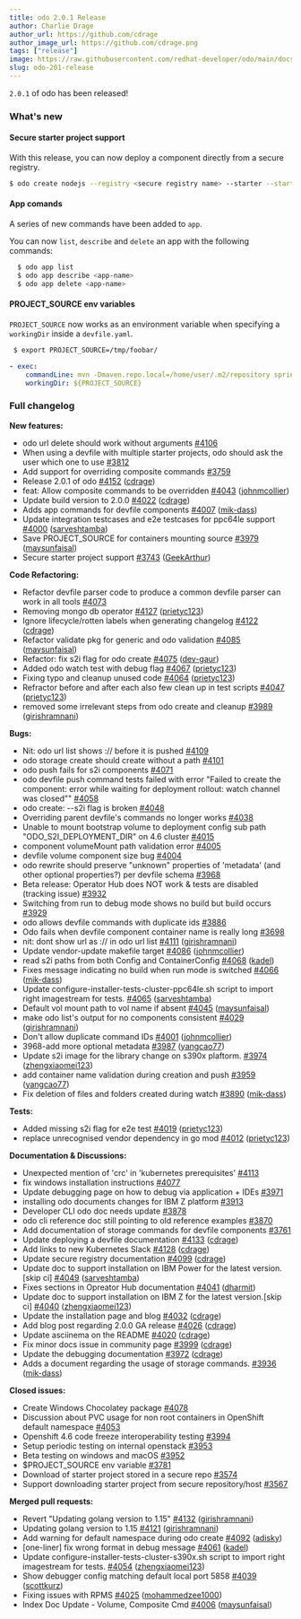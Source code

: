 ```yaml
---
title: odo 2.0.1 Release
author: Charlie Drage
author_url: https://github.com/cdrage
author_image_url: https://github.com/cdrage.png
tags: ["release"]
image: https://raw.githubusercontent.com/redhat-developer/odo/main/docs/website/static/img/logo.png
slug: odo-201-release
---
```


`2.0.1` of odo has been released!

<!--truncate-->

### What's new


#### Secure starter project support

With this release, you can now deploy a component directly from a secure registry.

```sh
$ odo create nodejs --registry <secure registry name> --starter --starter-token <starter project token>
```

#### App comands

A series of new commands have been added to `app`.

You can now `list`, `describe` and `delete` an app with the following commands:

```sh
  $ odo app list
  $ odo app describe <app-name>
  $ odo app delete <app-name>
```

#### PROJECT_SOURCE env variables

`PROJECT_SOURCE` now works as an environment variable when specifying a `workingDir` inside a `devfile.yaml`.

```sh
 $ export PROJECT_SOURCE=/tmp/foobar/
```

```yaml
- exec:
    commandLine: mvn -Dmaven.repo.local=/home/user/.m2/repository spring-boot:run
    workingDir: ${PROJECT_SOURCE}
```

### Full changelog

**New features:**

- odo url delete should work without arguments [\#4106](https://github.com/redhat-developer/odo/issues/4106)
- When using a devfile with multiple starter projects, odo should ask the user which one to use [\#3812](https://github.com/redhat-developer/odo/issues/3812)
- Add support for overriding composite commands [\#3759](https://github.com/redhat-developer/odo/issues/3759)
- Release 2.0.1 of odo [\#4152](https://github.com/redhat-developer/odo/pull/4152) ([cdrage](https://github.com/cdrage))
- feat: Allow composite commands to be overridden [\#4043](https://github.com/redhat-developer/odo/pull/4043) ([johnmcollier](https://github.com/johnmcollier))
- Update build version to 2.0.0 [\#4022](https://github.com/redhat-developer/odo/pull/4022) ([cdrage](https://github.com/cdrage))
- Adds app commands for devfile components [\#4007](https://github.com/redhat-developer/odo/pull/4007) ([mik-dass](https://github.com/mik-dass))
- Update integration testcases and e2e testcases for ppc64le support [\#4000](https://github.com/redhat-developer/odo/pull/4000) ([sarveshtamba](https://github.com/sarveshtamba))
- Save PROJECT\_SOURCE for containers mounting source [\#3979](https://github.com/redhat-developer/odo/pull/3979) ([maysunfaisal](https://github.com/maysunfaisal))
- Secure starter project support [\#3743](https://github.com/redhat-developer/odo/pull/3743) ([GeekArthur](https://github.com/GeekArthur))

**Code Refactoring:**

- Refactor devfile parser code to produce a common devfile parser can work in all tools [\#4073](https://github.com/redhat-developer/odo/issues/4073)
- Removing mongo db operator [\#4127](https://github.com/redhat-developer/odo/pull/4127) ([prietyc123](https://github.com/prietyc123))
- Ignore lifecycle/rotten labels when generating changelog [\#4122](https://github.com/redhat-developer/odo/pull/4122) ([cdrage](https://github.com/cdrage))
- Refactor validate pkg for generic and odo validation [\#4085](https://github.com/redhat-developer/odo/pull/4085) ([maysunfaisal](https://github.com/maysunfaisal))
- Refactor: fix s2i flag for odo create [\#4075](https://github.com/redhat-developer/odo/pull/4075) ([dev-gaur](https://github.com/dev-gaur))
- Added odo watch test with debug flag [\#4067](https://github.com/redhat-developer/odo/pull/4067) ([prietyc123](https://github.com/prietyc123))
- Fixing typo and cleanup unused code [\#4064](https://github.com/redhat-developer/odo/pull/4064) ([prietyc123](https://github.com/prietyc123))
- Refractor before and after each also few clean up in test scripts [\#4047](https://github.com/redhat-developer/odo/pull/4047) ([prietyc123](https://github.com/prietyc123))
- removed some irrelevant steps from odo create and cleanup [\#3989](https://github.com/redhat-developer/odo/pull/3989) ([girishramnani](https://github.com/girishramnani))

**Bugs:**

- Nit: odo url list shows :// before it is pushed [\#4109](https://github.com/redhat-developer/odo/issues/4109)
- odo storage create should create without a path [\#4101](https://github.com/redhat-developer/odo/issues/4101)
- odo push fails for s2i components [\#4071](https://github.com/redhat-developer/odo/issues/4071)
- odo devfile push command tests failed with error "Failed to create the component: error while waiting for deployment rollout: watch channel was closed"" [\#4058](https://github.com/redhat-developer/odo/issues/4058)
- odo create: --s2i flag is broken [\#4048](https://github.com/redhat-developer/odo/issues/4048)
- Overriding parent devfile's commands no longer works [\#4038](https://github.com/redhat-developer/odo/issues/4038)
- Unable to mount bootstrap volume to deployment config sub path "ODO\_S2I\_DEPLOYMENT\_DIR" on 4.6 cluster [\#4015](https://github.com/redhat-developer/odo/issues/4015)
- component volumeMount path validation error [\#4005](https://github.com/redhat-developer/odo/issues/4005)
- devfile volume component size bug [\#4004](https://github.com/redhat-developer/odo/issues/4004)
- odo rewrite should preserve "unknown" properties of 'metadata' \(and other optional properties?\) per devfile schema  [\#3968](https://github.com/redhat-developer/odo/issues/3968)
- Beta release: Operator Hub does NOT work & tests are disabled \(tracking issue\)  [\#3932](https://github.com/redhat-developer/odo/issues/3932)
- Switching from run to debug mode shows no build but build occurs [\#3929](https://github.com/redhat-developer/odo/issues/3929)
- odo allows devfile commands with duplicate ids [\#3886](https://github.com/redhat-developer/odo/issues/3886)
- Odo fails when devfile component container name is really long [\#3698](https://github.com/redhat-developer/odo/issues/3698)
- nit: dont show url as :// in odo url list [\#4111](https://github.com/redhat-developer/odo/pull/4111) ([girishramnani](https://github.com/girishramnani))
- Update vendor-update makefile target [\#4086](https://github.com/redhat-developer/odo/pull/4086) ([johnmcollier](https://github.com/johnmcollier))
- read s2i paths from both Config and ContainerConfig [\#4068](https://github.com/redhat-developer/odo/pull/4068) ([kadel](https://github.com/kadel))
- Fixes message indicating no build when run mode is switched [\#4066](https://github.com/redhat-developer/odo/pull/4066) ([mik-dass](https://github.com/mik-dass))
- Update configure-installer-tests-cluster-ppc64le.sh script to import right imagestream for tests. [\#4065](https://github.com/redhat-developer/odo/pull/4065) ([sarveshtamba](https://github.com/sarveshtamba))
- Default vol mount path to vol name if absent [\#4045](https://github.com/redhat-developer/odo/pull/4045) ([maysunfaisal](https://github.com/maysunfaisal))
- make odo list's output for no components consistent [\#4029](https://github.com/redhat-developer/odo/pull/4029) ([girishramnani](https://github.com/girishramnani))
- Don't allow duplicate command IDs [\#4001](https://github.com/redhat-developer/odo/pull/4001) ([johnmcollier](https://github.com/johnmcollier))
- 3968-add more optional metadata [\#3987](https://github.com/redhat-developer/odo/pull/3987) ([yangcao77](https://github.com/yangcao77))
- Update s2i image for the library change on s390x plaftorm. [\#3974](https://github.com/redhat-developer/odo/pull/3974) ([zhengxiaomei123](https://github.com/zhengxiaomei123))
- add container name validation during creation and push [\#3959](https://github.com/redhat-developer/odo/pull/3959) ([yangcao77](https://github.com/yangcao77))
- Fix deletion of files and folders created during watch [\#3890](https://github.com/redhat-developer/odo/pull/3890) ([mik-dass](https://github.com/mik-dass))

**Tests:**

- Added missing s2i flag for e2e test [\#4019](https://github.com/redhat-developer/odo/pull/4019) ([prietyc123](https://github.com/prietyc123))
- replace unrecognised vendor dependency in go mod [\#4012](https://github.com/redhat-developer/odo/pull/4012) ([prietyc123](https://github.com/prietyc123))

**Documentation & Discussions:**

- Unexpected mention of 'crc' in 'kubernetes prerequisites' [\#4113](https://github.com/redhat-developer/odo/issues/4113)
- fix windows installation instructions [\#4077](https://github.com/redhat-developer/odo/issues/4077)
- Update debugging page on how to debug via application + IDEs [\#3971](https://github.com/redhat-developer/odo/issues/3971)
- installing odo documents changes for IBM  Z platform  [\#3913](https://github.com/redhat-developer/odo/issues/3913)
- Developer CLI odo doc needs update [\#3878](https://github.com/redhat-developer/odo/issues/3878)
- odo cli reference doc still pointing to old reference examples [\#3870](https://github.com/redhat-developer/odo/issues/3870)
- Add documentation of storage commands for devfile components [\#3761](https://github.com/redhat-developer/odo/issues/3761)
- Update deploying a devfile documentation [\#4133](https://github.com/redhat-developer/odo/pull/4133) ([cdrage](https://github.com/cdrage))
- Add links to new Kubernetes Slack [\#4128](https://github.com/redhat-developer/odo/pull/4128) ([cdrage](https://github.com/cdrage))
- Update secure registry documentation [\#4099](https://github.com/redhat-developer/odo/pull/4099) ([cdrage](https://github.com/cdrage))
- Update doc to support installation on IBM Power for the latest version.\[skip ci\] [\#4049](https://github.com/redhat-developer/odo/pull/4049) ([sarveshtamba](https://github.com/sarveshtamba))
- Fixes sections in Opreator Hub documentation [\#4041](https://github.com/redhat-developer/odo/pull/4041) ([dharmit](https://github.com/dharmit))
- Update doc to support installation on IBM Z for the latest version.\[skip ci\] [\#4040](https://github.com/redhat-developer/odo/pull/4040) ([zhengxiaomei123](https://github.com/zhengxiaomei123))
- Update the installation page and blog [\#4032](https://github.com/redhat-developer/odo/pull/4032) ([cdrage](https://github.com/cdrage))
- Add blog post regarding 2.0.0 GA release [\#4026](https://github.com/redhat-developer/odo/pull/4026) ([cdrage](https://github.com/cdrage))
- Update asciinema on the README [\#4020](https://github.com/redhat-developer/odo/pull/4020) ([cdrage](https://github.com/cdrage))
- Fix minor docs issue in community page [\#3999](https://github.com/redhat-developer/odo/pull/3999) ([cdrage](https://github.com/cdrage))
- Update the debugging documentation [\#3972](https://github.com/redhat-developer/odo/pull/3972) ([cdrage](https://github.com/cdrage))
- Adds a document regarding the usage of storage commands. [\#3936](https://github.com/redhat-developer/odo/pull/3936) ([mik-dass](https://github.com/mik-dass))

**Closed issues:**

- Create Windows Chocolatey package [\#4078](https://github.com/redhat-developer/odo/issues/4078)
- Discussion about PVC usage for non root containers in OpenShift default namespace [\#4053](https://github.com/redhat-developer/odo/issues/4053)
- Openshift 4.6 code freeze interoperability testing [\#3994](https://github.com/redhat-developer/odo/issues/3994)
- Setup periodic testing on internal openstack [\#3953](https://github.com/redhat-developer/odo/issues/3953)
- Beta testing on windows and macOS [\#3952](https://github.com/redhat-developer/odo/issues/3952)
- $PROJECT\_SOURCE env variable [\#3781](https://github.com/redhat-developer/odo/issues/3781)
- Download of starter project stored in a secure repo [\#3574](https://github.com/redhat-developer/odo/issues/3574)
- Support downloading starter project from secure repository/host [\#3567](https://github.com/redhat-developer/odo/issues/3567)

**Merged pull requests:**

- Revert "Updating golang version to 1.15" [\#4132](https://github.com/redhat-developer/odo/pull/4132) ([girishramnani](https://github.com/girishramnani))
- Updating golang version to 1.15 [\#4121](https://github.com/redhat-developer/odo/pull/4121) ([girishramnani](https://github.com/girishramnani))
- Add warning for default namespace during odo create [\#4092](https://github.com/redhat-developer/odo/pull/4092) ([adisky](https://github.com/adisky))
- \[one-liner\] fix wrong format in debug message [\#4061](https://github.com/redhat-developer/odo/pull/4061) ([kadel](https://github.com/kadel))
- Update configure-installer-tests-cluster-s390x.sh script to import right imagestream for tests. [\#4054](https://github.com/redhat-developer/odo/pull/4054) ([zhengxiaomei123](https://github.com/zhengxiaomei123))
- Show debugger config matching default local port 5858 [\#4039](https://github.com/redhat-developer/odo/pull/4039) ([scottkurz](https://github.com/scottkurz))
- Fixing issues with RPMS [\#4025](https://github.com/redhat-developer/odo/pull/4025) ([mohammedzee1000](https://github.com/mohammedzee1000))
- Index Doc Update - Volume, Composite Cmd [\#4006](https://github.com/redhat-developer/odo/pull/4006) ([maysunfaisal](https://github.com/maysunfaisal))
